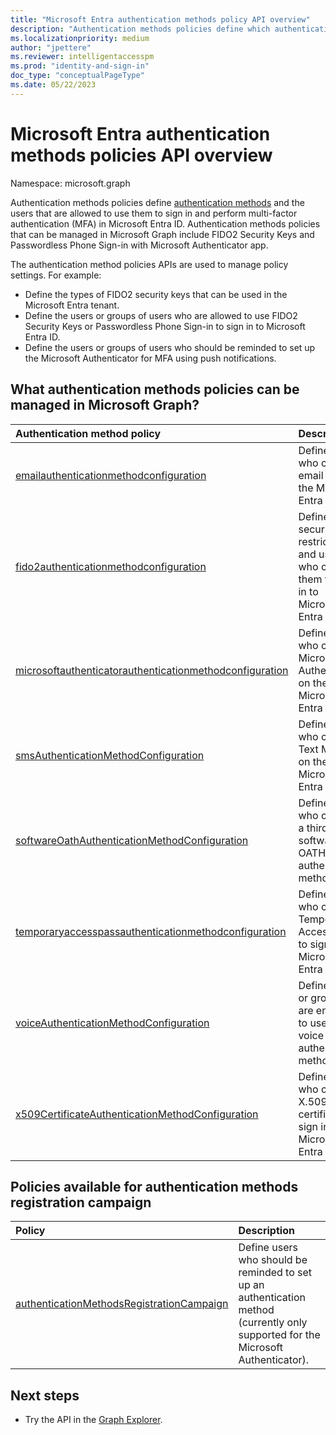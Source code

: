 ```yaml
---
title: "Microsoft Entra authentication methods policy API overview"
description: "Authentication methods policies define which authentication methods can be used by users in Azure AD."
ms.localizationpriority: medium
author: "jpettere"
ms.reviewer: intelligentaccesspm
ms.prod: "identity-and-sign-in"
doc_type: "conceptualPageType"
ms.date: 05/22/2023
---
```


# Microsoft Entra authentication methods policies API overview

Namespace: microsoft.graph

Authentication methods policies define [authentication methods](/azure/active-directory/authentication/concept-authentication-methods) and the users that are allowed to use them to sign in and perform multi-factor authentication (MFA) in Microsoft Entra ID. Authentication methods policies that can be managed in Microsoft Graph include FIDO2 Security Keys and Passwordless Phone Sign-in with Microsoft Authenticator app.

The authentication method policies APIs are used to manage policy settings. For example:

* Define the types of FIDO2 security keys that can be used in the Microsoft Entra tenant.
* Define the users or groups of users who are allowed to use FIDO2 Security Keys or Passwordless Phone Sign-in to sign in to Microsoft Entra ID.
* Define the users or groups of users who should be reminded to set up the Microsoft Authenticator for MFA using push notifications.

## What authentication methods policies can be managed in Microsoft Graph?

|Authentication method policy       | Description |
|:---------------------------|:------------|
|[emailauthenticationmethodconfiguration](emailauthenticationmethodconfiguration.md)|Define users who can use email OTP on the Microsoft Entra tenant.|
|[fido2authenticationmethodconfiguration](fido2authenticationmethodconfiguration.md)| Define FIDO2 security key restrictions and users who can use them to sign in to Microsoft Entra ID.|
|[microsoftauthenticatorauthenticationmethodconfiguration](microsoftauthenticatorauthenticationmethodconfiguration.md)|Define users who can use Microsoft Authenticator on the Microsoft Entra tenant.|
|[smsAuthenticationMethodConfiguration](smsAuthenticationMethodConfiguration.md)| Defines users who can use Text Message on the Microsoft Entra tenant.|
|[softwareOathAuthenticationMethodConfiguration](softwareOathAuthenticationMethodConfiguration.md)|Defines users who can use a third-party software OATH authentication method.|
|[temporaryaccesspassauthenticationmethodconfiguration](temporaryaccesspassauthenticationmethodconfiguration.md)|Defines users who can use Temporary Access Pass to sign in to Microsoft Entra ID.|
|[voiceAuthenticationMethodConfiguration](voiceAuthenticationMethodConfiguration.md)|Defines users or groups that are enabled to use the voice call authentication method.|
|[x509CertificateAuthenticationMethodConfiguration](x509CertificateAuthenticationMethodConfiguration.md)|Defines users who can use X.509 certificate to sign in to Microsoft Entra ID.|

## Policies available for authentication methods registration campaign

|Policy       | Description |
|:---------------------------|:------------|
|[authenticationMethodsRegistrationCampaign](authenticationmethodsregistrationcampaign.md)| Define users who should be reminded to set up an authentication method (currently only supported for the Microsoft Authenticator).|

## Next steps

* Try the API in the [Graph Explorer](https://developer.microsoft.com/graph/graph-explorer).
